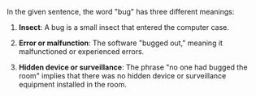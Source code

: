 In the given sentence, the word "bug" has three different meanings:

1. **Insect**: A bug is a small insect that entered the computer case.
   
2. **Error or malfunction**: The software "bugged out," meaning it malfunctioned or experienced errors.

3. **Hidden device or surveillance**: The phrase "no one had bugged the room" implies that there was no hidden device or surveillance equipment installed in the room.